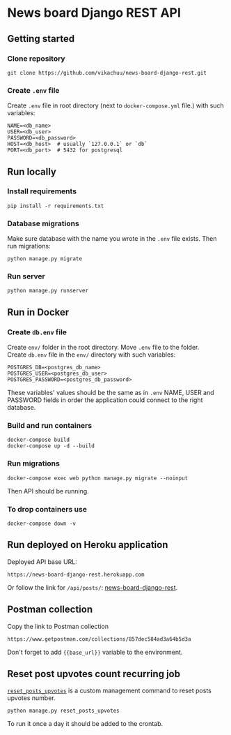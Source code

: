 # News board Django REST API  

## Getting started  

### Clone repository
```
git clone https://github.com/vikachuu/news-board-django-rest.git
```
### Create `.env` file  

Create `.env` file in root directory (next to `docker-compose.yml` file.) with such variables:  
```
NAME=<db_name>
USER=<db_user>
PASSWORD=<db_password>
HOST=<db_host>  # usually `127.0.0.1` or `db`
PORT=<db_port>  # 5432 for postgresql
```

## Run locally

### Install requirements

```
pip install -r requirements.txt
```

### Database migrations  
Make sure database with the name you wrote in the `.env` file exists. Then run migrations:
```
python manage.py migrate
```

### Run server  
```
python manage.py runserver
```

## Run in Docker

### Create `db.env` file

Create `env/` folder in the root directory. Move `.env` file to the folder.  
Create `db.env` file in the `env/` directory with such variables:  
```
POSTGRES_DB=<postgres_db_name>
POSTGRES_USER=<postgres_db_user>
POSTGRES_PASSWORD=<postgres_db_password>
```
These variables' values should be the same as in `.env` NAME, USER and PASSWORD fields in order the application could connect to the right database.

### Build and run containers
```
docker-compose build
docker-compose up -d --build
```

### Run migrations
```
docker-compose exec web python manage.py migrate --noinput
```
Then API should be running.

### To drop containers use
```
docker-compose down -v
```

## Run deployed on Heroku application  
Deployed API base URL:
```
https://news-board-django-rest.herokuapp.com
```
Or follow the link for `/api/posts/`: [news-board-django-rest](https://news-board-django-rest.herokuapp.com/api/posts/).

## Postman collection

Copy the link to Postman collection 
```
https://www.getpostman.com/collections/857dec584ad3a64b5d3a
``` 
Don't forget to add `{{base_url}}` variable to the environment.

## Reset post upvotes count recurring job

[`reset_posts_upvotes`](https://github.com/vikachuu/news-board-django-rest/blob/master/news/management/commands/reset_posts_upvotes.py) is a custom management command to reset posts upvotes number.
```
python manage.py reset_posts_upvotes
```
To run it once a day it should be added to the crontab.
